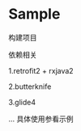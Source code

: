 # Sample
构建项目

依赖相关

  1.retrofit2 + rxjava2 
  
  2.butterknife 
  
  3.glide4  
  
  ...
具体使用参看示例
